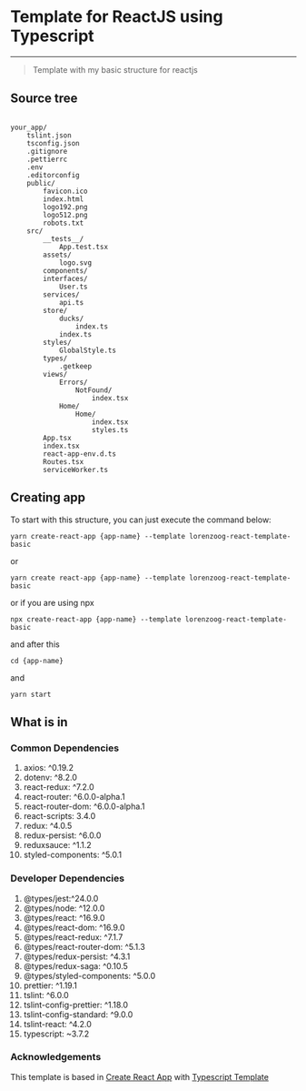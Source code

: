 # Template for ReactJS using Typescript

---

> Template with my basic structure for reactjs

## Source tree

```

your_app/
    tslint.json
    tsconfig.json
    .gitignore
    .pettierrc
    .env
    .editorconfig
    public/
        favicon.ico
        index.html
        logo192.png
        logo512.png
        robots.txt
    src/
        __tests__/
            App.test.tsx
        assets/
            logo.svg
        components/
        interfaces/
            User.ts
        services/
            api.ts
        store/
            ducks/
                index.ts
            index.ts
        styles/
            GlobalStyle.ts
        types/
            .getkeep
        views/
            Errors/
                NotFound/
                    index.tsx
            Home/
                Home/
                    index.tsx
                    styles.ts
        App.tsx
        index.tsx
        react-app-env.d.ts
        Routes.tsx
        serviceWorker.ts

```

## Creating app

To start with this structure, you can just execute the command below:

```
yarn create-react-app {app-name} --template lorenzoog-react-template-basic
```

or

```
yarn create react-app {app-name} --template lorenzoog-react-template-basic
```

or if you are using npx

```
npx create-react-app {app-name} --template lorenzoog-react-template-basic
```

and after this

```
cd {app-name}
```

and

```
yarn start
```

## What is in

### Common Dependencies

1. axios: ^0.19.2
2. dotenv: ^8.2.0
3. react-redux: ^7.2.0
4. react-router: ^6.0.0-alpha.1
5. react-router-dom: ^6.0.0-alpha.1
6. react-scripts: 3.4.0
7. redux: ^4.0.5
8. redux-persist: ^6.0.0
9. reduxsauce: ^1.1.2
10. styled-components: ^5.0.1

### Developer Dependencies

1. @types/jest:^24.0.0
2. @types/node: ^12.0.0
3. @types/react: ^16.9.0
4. @types/react-dom: ^16.9.0
5. @types/react-redux: ^7.1.7
6. @types/react-router-dom: ^5.1.3
7. @types/redux-persist: ^4.3.1
8. @types/redux-saga: ^0.10.5
9. @types/styled-components: ^5.0.0
10. prettier: ^1.19.1
11. tslint: ^6.0.0
12. tslint-config-prettier: ^1.18.0
13. tslint-config-standard: ^9.0.0
14. tslint-react: ^4.2.0
15. typescript: ~3.7.2

### Acknowledgements

This template is based in [Create React App](https://github.com/facebook/create-react-app) with [Typescript Template](https://github.com/facebook/create-react-app/tree/master/packages/cra-template-typescript)
